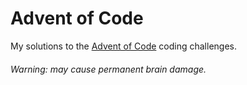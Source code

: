# Advent of Code
My solutions to the [Advent of Code](https://adventofcode.com) coding challenges.
###### Warning: may cause permanent brain damage.
